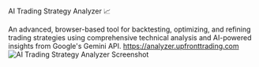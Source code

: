 AI Trading Strategy Analyzer 📈

An advanced, browser-based tool for backtesting, optimizing, and refining trading strategies using comprehensive technical analysis and AI-powered insights from Google's Gemini API.
https://analyzer.upfronttrading.com
<img src="https://storage.googleapis.com/genai-assets/readme/stock-analyzer-demo.gif" alt="AI Trading Strategy Analyzer Screenshot"/>


